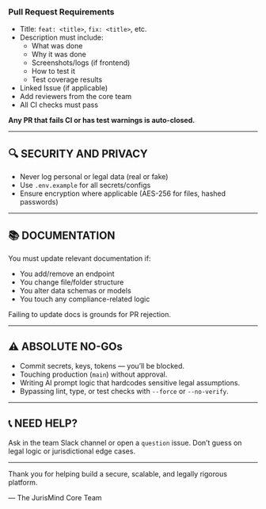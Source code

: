### Pull Request Requirements
- Title: `feat: <title>`, `fix: <title>`, etc.
- Description must include:
  - What was done
  - Why it was done
  - Screenshots/logs (if frontend)
  - How to test it
  - Test coverage results
- Linked Issue (if applicable)
- Add reviewers from the core team
- All CI checks must pass

**Any PR that fails CI or has test warnings is auto-closed.**

---

## 🔍 SECURITY AND PRIVACY

- Never log personal or legal data (real or fake)
- Use `.env.example` for all secrets/configs
- Ensure encryption where applicable (AES-256 for files, hashed passwords)

---

## 📚 DOCUMENTATION

You must update relevant documentation if:
- You add/remove an endpoint
- You change file/folder structure
- You alter data schemas or models
- You touch any compliance-related logic

Failing to update docs is grounds for PR rejection.

---

## ⚠️ ABSOLUTE NO-GOs

- Commit secrets, keys, tokens — you’ll be blocked.
- Touching production (`main`) without approval.
- Writing AI prompt logic that hardcodes sensitive legal assumptions.
- Bypassing lint, type, or test checks with `--force` or `--no-verify`.

---

## 📞 NEED HELP?

Ask in the team Slack channel or open a `question` issue. Don’t guess on legal logic or jurisdictional edge cases.

---

Thank you for helping build a secure, scalable, and legally rigorous platform.

— The JurisMind Core Team
